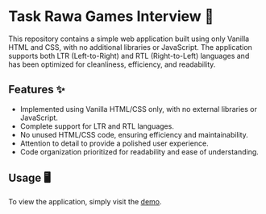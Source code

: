 # Task Rawa Games Interview 🚀

This repository contains a simple web application built using only Vanilla HTML and CSS, with no additional libraries or JavaScript. The application supports both LTR (Left-to-Right) and RTL (Right-to-Left) languages and has been optimized for cleanliness, efficiency, and readability.

## Features ✨

- Implemented using Vanilla HTML/CSS only, with no external libraries or JavaScript.
- Complete support for LTR and RTL languages.
- No unused HTML/CSS code, ensuring efficiency and maintainability.
- Attention to detail to provide a polished user experience.
- Code organization prioritized for readability and ease of understanding.

## Usage 🖥️

To view the application, simply visit the [demo](https://task-rawa.vercel.app/).
